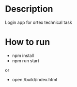 # Description

Login app for ortex technical task

# How to run

- npm install
- npm run start

or 

- open /build/index.html

